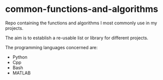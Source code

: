 # common-functions-and-algorithms
Repo containing the functions and algorithms I most commonly use in my projects.

The aim is to establish a re-usable list or library for different projects.

The programming languages concerned are:
* Python
* Cpp
* Bash
* MATLAB
